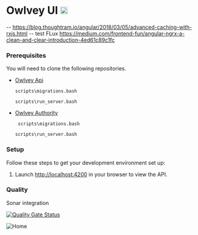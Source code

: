 # Owlvey UI [<img src="https://i.imgur.com/oMcxwZ0.png" alt="Eva Design System" height="20px" />](https://eva.design) 

-- https://blog.thoughtram.io/angular/2018/03/05/advanced-caching-with-rxjs.html
-- test FLux https://medium.com/frontend-fun/angular-ngrx-a-clean-and-clear-introduction-4ed61c89c1fc

### Prerequisites
You will need to clone the following repositories.

* [Owlvey Api](https://github.com/owlvey/owlvey_api)
    ```
    scripts\migrations.bash
    ```
    ```
    scripts\run_server.bash
    ```
* [Owlvey Authority](https://github.com/owlvey/owlvey_identity)
   ```
    scripts\migrations.bash
    ```
    ```
    scripts\run_server.bash
    ```

### Setup
Follow these steps to get your development environment set up:

  1. Launch [http://localhost:4200](http://localhost:4200/) in your browser to view the API.


### Quality

Sonar integration 

[![Quality Gate Status](https://sonarcloud.io/api/project_badges/measure?project=owlvey_owlvey_falcon_ui&metric=alert_status)](https://sonarcloud.io/dashboard?id=owlvey_owlvey_falcon_ui)

![Home](https://raw.githubusercontent.com/owlvey/owlvey_falcon_ui/master/resources/home.png)



